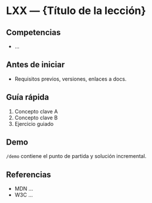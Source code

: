 # LXX — {Título de la lección}

## Competencias
- …

## Antes de iniciar
- Requisitos previos, versiones, enlaces a docs.

## Guía rápida
1. Concepto clave A
2. Concepto clave B
3. Ejercicio guiado

## Demo
`/demo` contiene el punto de partida y solución incremental.

## Referencias
- MDN …
- W3C …
